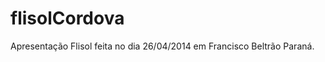 flisolCordova
=============

Apresentação Flisol feita no dia 26/04/2014 em Francisco Beltrão Paraná.
